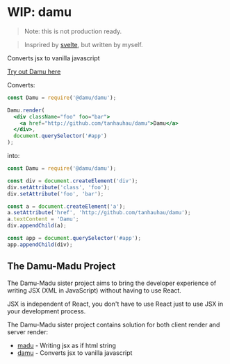 # WIP: damu

> Note: this is not production ready.

> Insprired by [svelte](https://svelte.technology/), but written by myself.

Converts jsx to vanilla javascript

[Try out Damu here](https://lihautan.com/damu/)

Converts:

```jsx
const Damu = require('@damu/damu');

Damu.render(
  <div className="foo" foo="bar">
    <a href="http://github.com/tanhauhau/damu">Damu</a>
  </div>,
  document.querySelector('#app')
);
```

into:

```js
const Damu = require('@damu/damu');

const div = document.createElement('div');
div.setAttribute('class', 'foo');
div.setAttribute('foo', 'bar');

const a = document.createElement('a');
a.setAttribute('href', 'http://github.com/tanhauhau/damu');
a.textContent = 'Damu';
div.appendChild(a);

const app = document.querySelector('#app');
app.appendChild(div);
```

## The Damu-Madu Project

The Damu-Madu sister project aims to bring the developer experience of writing JSX (XML in JavaScript) without having to use React.

JSX is independent of React, you don't have to use React just to use JSX in your development process.

The Damu-Madu sister project contains solution for both client render and server render:

- [madu](https://github.com/tanhauhau/madu) - Writing jsx as if html string
- [damu](https://github.com/tanhauhau/damu) - Converts jsx to vanilla javascript
